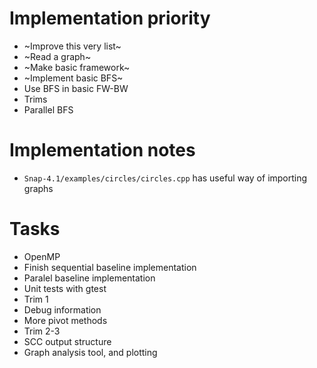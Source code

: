 # Implementation priority
* ~Improve this very list~
* ~Read a graph~
* ~Make basic framework~
* ~Implement basic BFS~
* Use BFS in basic FW-BW
* Trims
* Parallel BFS

# Implementation notes
* `Snap-4.1/examples/circles/circles.cpp` has useful way of importing graphs

# Tasks
* OpenMP
* Finish sequential baseline implementation
* Paralel baseline implementation
* Unit tests with gtest
* Trim 1
* Debug information
* More pivot methods
* Trim 2-3
* SCC output structure
* Graph analysis tool, and plotting
